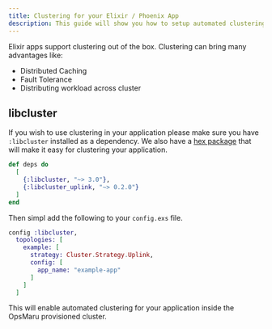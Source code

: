 ```yaml
---
title: Clustering for your Elixir / Phoenix App
description: This guide will show you how to setup automated clustering for your Elixir / Phoenix application.
---
```


Elixir apps support clustering out of the box. Clustering can bring many advantages like:

+ Distributed Caching
+ Fault Tolerance
+ Distributing workload across cluster

## libcluster

If you wish to use clustering in your application please make sure you have `:libcluster` installed as a dependency. We also have a [hex package](https://hex.pm/packages/libcluster_uplink) that will make it easy for clustering your application.

```elixir
def deps do
  [
    {:libcluster, "~> 3.0"},
    {:libcluster_uplink, "~> 0.2.0"}
  ]
end
```

Then simpl add the following to your `config.exs` file.

```elixir
config :libcluster,
  topologies: [
    example: [
      strategy: Cluster.Strategy.Uplink,
      config: [
        app_name: "example-app"
      ]
    ]
  ]
```

This will enable automated clustering for your application inside the OpsMaru provisioned cluster.


